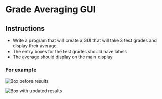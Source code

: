 # Grade Averaging GUI

## Instructions 
- Write a program that will create a GUI that will take 3 test grades and display their average. 
- The entry boxes for the test grades should have labels
- The average should display on the main display 

### For example

![Box before results](https://github.com/andreaej/Temperature-Converter/blob/master/Screen%20Shot%202019-11-17%20at%2010.25.52%20PM.png)

![Box with updated results](https://github.com/andreaej/GradeAveragingGUI/blob/master/Screen%20Shot%202019-11-17%20at%2010.10.00%20PM.png)



